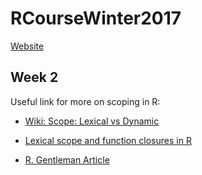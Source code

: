 # RCourseWinter2017

[Website](https://soccin.github.io/RCourseWinter2017/)

## Week 2

Useful link for more on scoping in R:

* [Wiki: Scope: Lexical vs Dynamic](https://en.wikipedia.org/wiki/Scope_(computer_science)#Lexical_scope_vs._dynamic_scope)

* [Lexical scope and function closures in R](https://darrenjw.wordpress.com/2011/11/23/lexical-scope-and-function-closures-in-r/)

* [R. Gentleman Article](https://www.stat.auckland.ac.nz/~ihaka/downloads/lexical.pdf)
